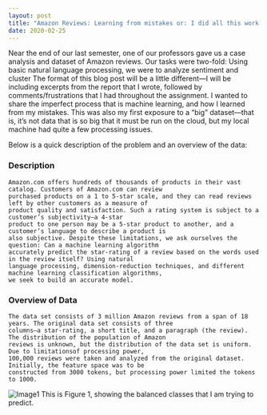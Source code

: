 ```yaml
---
layout: post
title: "Amazon Reviews: Learning from mistakes or: I did all this work and still have an inaccurate model?!?"
date: 2020-02-25
---
```


Near the end of our last semester, one of our professors gave us a case analysis and dataset of Amazon reviews. Our tasks were two-fold: Using basic natural language processing, we were to analyze sentiment and cluster The format of this blog post will be a little different—I will be including excerpts from the report that I wrote, followed by comments/frustrations that I had throughout the assignment. 
I wanted to share the imperfect process that is machine learning, and how I learned from my mistakes. This was also my first exposure to a “big” dataset—that is, it’s not data that is so big that it must be run on the cloud, but my local machine had quite a few processing issues. 

Below is a quick description of the problem and an overview of the data:

### Description
    Amazon.com offers hundreds of thousands of products in their vast catalog. Customers of Amazon.com can review 
    purchased products on a 1 to 5-star scale, and they can read reviews left by other customers as a measure of 
    product quality and satisfaction. Such a rating system is subject to a customer’s subjectivity—a 4-star 
    product to one person may be a 5-star product to another, and a customer’s language to describe a product is 
    also subjective. Despite these limitations, we ask ourselves the question: Can a machine learning algorithm 
    accurately predict the star-rating of a review based on the words used in the review itself? Using natural 
    language processing, dimension-reduction techniques, and different machine learning classification algorithms,
    we seek to build an accurate model. 

### Overview of Data
    The data set consists of 3 million Amazon reviews from a span of 18 years. The original data set consists of three
    columns—a star-rating, a short title, and a paragraph (the review). The distribution of the population of Amazon 
    reviews is unknown, but the distribution of the data set is uniform. Due to limitationsof processing power, 
    100,000 reviews were taken and analyzed from the original dataset. Initially, the feature space was to be 
    constructed from 3000 tokens, but processing power limited the tokens to 1000. 
 
![Image1](https://github.com/jmyerowitz/jmyerowitz.github.io/blob/master/assets/img/Capture.PNG)
This is Figure 1, showing the balanced classes that I am trying to predict. 
 
